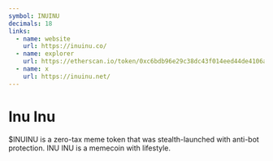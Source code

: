 ```yaml
---
symbol: INUINU
decimals: 18
links:
  - name: website
    url: https://inuinu.co/
  - name: explorer
    url: https://etherscan.io/token/0xc6bdb96e29c38dc43f014eed44de4106a6a8eb5f
  - name: x
    url: https://inuinu.net/
---
```


# Inu Inu

$INUINU is a zero-tax meme token that was stealth-launched with anti-bot protection. INU INU is a memecoin with lifestyle.

